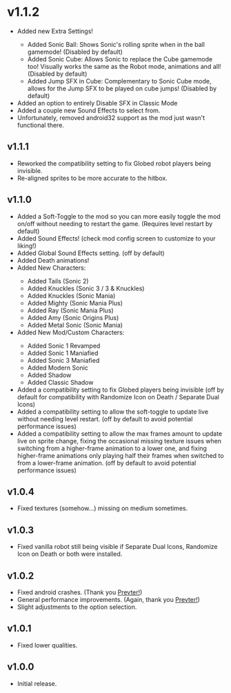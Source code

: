 # v1.1.2

- <cg>Added</c> new <cy>Extra Settings!</c>
    - <cg>Added</c> <cj>Sonic Ball:</c> Shows Sonic's rolling sprite when in the ball gamemode! (Disabled by default)
    - <cg>Added</c> <cj>Sonic Cube:</c> Allows Sonic to replace the Cube gamemode too! Visually works the same as the Robot mode, animations and all! (Disabled by default)
    - <cg>Added</c> <cj>Jump SFX in Cube:</c> Complementary to Sonic Cube mode, allows for the Jump SFX to be played on cube jumps! (Disabled by default)
- <cg>Added</c> an option to entirely <cy>Disable SFX in Classic Mode</c>
- <cg>Added</c> a couple new <cy>Sound Effects</c> to select from.
- Unfortunately, <cr>removed android32 support as the mod just wasn't functional there.</c>

## v1.1.1
- Reworked the compatibility setting to fix Globed robot players being invisible.
- Re-aligned sprites to be more accurate to the hitbox.

## v1.1.0
- <cg>Added</c> a <cy>Soft-Toggle</c> to the mod so you can more easily toggle the mod on/off without needing to restart the game. (Requires level restart by default)
- <cg>Added</c> <cj>Sound Effects</c>! (check mod config screen to customize to your liking!)
- <cg>Added</c> <cj>Global Sound Effects</c> setting. (off by default)
- <cg>Added</c> <cr>Death animations</c>!
- <cg>Added</c> <cy>New Characters</c>:
    - Added <cs>Tails</c> (Sonic 2)
    - Added <cr>Knuckles</c> (Sonic 3 / 3 & Knuckles)
    - Added <cr>Knuckles</c> (Sonic Mania)
    - Added <c-FF0000>Mighty</c> (Sonic Mania Plus)
    - Added <cc>Ray</c> (Sonic Mania Plus)
    - Added <cd>Amy</c> (Sonic Origins Plus)
    - Added <cl>Metal Sonic</c> (Sonic Mania)
- <cg>Added</c> <cy>New</c> <cp>Mod/Custom Characters</c>:
    - Added <cj>Sonic 1 Revamped</c>
    - Added <cj>Sonic 1 Maniafied</c>
    - Added <cl>Sonic 3 Maniafied</c>
    - Added <cb>Modern Sonic</c>
    - Added <c-910D0D>Shadow</c>
    - Added <c-910D0D>Classic Shadow</c>
- <cg>Added</c> a <cy>compatibility setting</c> to <cl>fix Globed players being invisible</c> (off by default for compatibility with Randomize Icon on Death / Separate Dual Icons)
- <cg>Added</c> a <cy>compatibility setting</c> to <cl>allow the soft-toggle to update live without needing level restart.</c> (off by default to avoid potential performance issues)
- <cg>Added</c> a <cy>compatibility setting</c> to <cl>allow the max frames amount to update live on sprite change</c>, <cf>fixing the occasional missing texture issues when switching from a higher-frame animation to a lower one</c>, and <cd>fixing higher-frame animations only playing half their frames when switched to from a lower-frame animation.</c> (off by default to avoid potential performance issues)

## v1.0.4
- Fixed textures (somehow...) missing on medium sometimes.

## v1.0.3
- Fixed vanilla robot still being visible if Separate Dual Icons, Randomize Icon on Death or both were installed.

## v1.0.2
- Fixed android crashes. (Thank you [Prevter!](https://github.com/Prevter))
- General performance improvements. (Again, thank you [Prevter!](https://github.com/Prevter))
- Slight adjustments to the option selection.

## v1.0.1
- Fixed lower qualities.

## v1.0.0
- Initial release.
